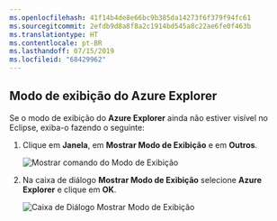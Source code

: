 ```yaml
---
ms.openlocfilehash: 41f14b4de8e66bc9b385da14273f6f379f94fc61
ms.sourcegitcommit: 2efdb9d8a8f8a2c1914bd545a8c22ae6fe0f463b
ms.translationtype: HT
ms.contentlocale: pt-BR
ms.lasthandoff: 07/15/2019
ms.locfileid: "68429962"
---
```

## <a name="displaying-the-azure-explorer-view"></a>Modo de exibição do Azure Explorer

Se o modo de exibição do **Azure Explorer** ainda não estiver visível no Eclipse, exiba-o fazendo o seguinte:

1. Clique em **Janela**, em **Mostrar Modo de Exibição** e em **Outros**.

   ![Mostrar comando do Modo de Exibição](../media/azure-toolkit-for-eclipse-show-azure-explorer/show-az-exp-01.png)

2. Na caixa de diálogo **Mostrar Modo de Exibição** selecione **Azure Explorer** e clique em **OK**.

   ![Caixa de Diálogo Mostrar Modo de Exibição](../media/azure-toolkit-for-eclipse-show-azure-explorer/show-az-exp-02.png)

